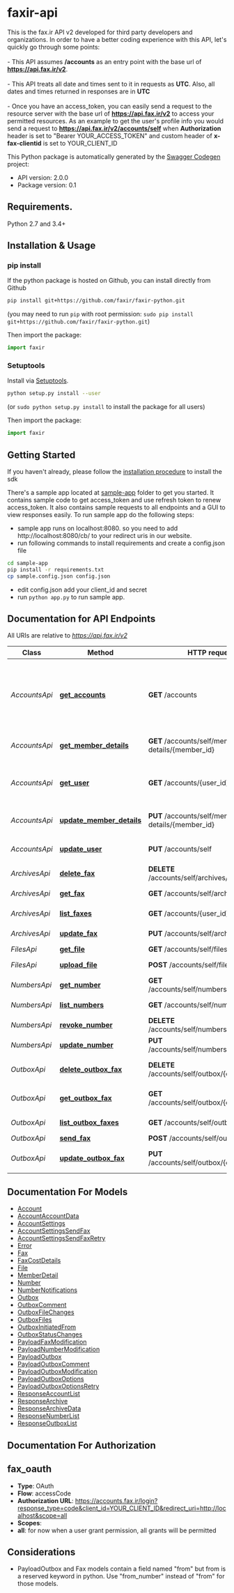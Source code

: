 # faxir-api
This is the fax.ir API v2 developed for third party developers and organizations. In order to have a better coding experience with this API, let's quickly go through some points:<br /><br /> - This API assumes **/accounts** as an entry point with the base url of **https://api.fax.ir/v2**. <br /><br /> - This API treats all date and times sent to it in requests as **UTC**. Also, all dates and times returned in responses are in **UTC**<br /><br /> - Once you have an access_token, you can easily send a request to the resource server with the base url of **https://api.fax.ir/v2** to access your permitted resources. As an example to get the user's profile info you would send a request to **https://api.fax.ir/v2/accounts/self** when **Authorization** header is set to \"Bearer YOUR_ACCESS_TOKEN\" and custom header of **x-fax-clientid** is set to YOUR_CLIENT_ID

This Python package is automatically generated by the [Swagger Codegen](https://github.com/swagger-api/swagger-codegen) project:

- API version: 2.0.0
- Package version: 0.1

## Requirements.

Python 2.7 and 3.4+

## Installation & Usage
### pip install

If the python package is hosted on Github, you can install directly from Github

```sh
pip install git+https://github.com/faxir/faxir-python.git
```
(you may need to run `pip` with root permission: `sudo pip install git+https://github.com/faxir/faxir-python.git`)

Then import the package:
```python
import faxir 
```

### Setuptools

Install via [Setuptools](http://pypi.python.org/pypi/setuptools).

```sh
python setup.py install --user
```
(or `sudo python setup.py install` to install the package for all users)

Then import the package:
```python
import faxir
```

## Getting Started

If you haven't already, please follow the [installation procedure](#installation--usage) to install the sdk

There's a sample app located at [sample-app](sample-app/) folder to get you started. It contains sample code to get access_token and use refresh token to renew access_token. It also contains sample requests to all endpoints and a GUI to view responses easily. To run sample app do the following steps:
- sample app runs on localhost:8080. so you need to add http://localhost:8080/cb/ to your redirect uris in our website.
- run following commands to install requirements and create a config.json file

```sh
cd sample-app
pip install -r requirements.txt
cp sample.config.json config.json
```
- edit config.json add your client_id and secret
- run `python app.py` to run sample app.

## Documentation for API Endpoints

All URIs are relative to *https://api.fax.ir/v2*

Class | Method | HTTP request | Description
------------ | ------------- | ------------- | -------------
*AccountsApi* | [**get_accounts**](docs/AccountsApi.md#get_accounts) | **GET** /accounts | Get account information of all members of your corporate account
*AccountsApi* | [**get_member_details**](docs/AccountsApi.md#get_member_details) | **GET** /accounts/self/member-details/{member_id} | Get member details
*AccountsApi* | [**get_user**](docs/AccountsApi.md#get_user) | **GET** /accounts/{user_id} | Get account information for admin or member
*AccountsApi* | [**update_member_details**](docs/AccountsApi.md#update_member_details) | **PUT** /accounts/self/member-details/{member_id} | Modify member details
*AccountsApi* | [**update_user**](docs/AccountsApi.md#update_user) | **PUT** /accounts/self | Modify account information
*ArchivesApi* | [**delete_fax**](docs/ArchivesApi.md#delete_fax) | **DELETE** /accounts/self/archives/{fax_id} | Delete a fax
*ArchivesApi* | [**get_fax**](docs/ArchivesApi.md#get_fax) | **GET** /accounts/self/archives/{fax_id} | Get a fax record
*ArchivesApi* | [**list_faxes**](docs/ArchivesApi.md#list_faxes) | **GET** /accounts/{user_id}/archives | Get fax records
*ArchivesApi* | [**update_fax**](docs/ArchivesApi.md#update_fax) | **PUT** /accounts/self/archives/{fax_id} | Modify fax record
*FilesApi* | [**get_file**](docs/FilesApi.md#get_file) | **GET** /accounts/self/files/{fax_id} | get a file
*FilesApi* | [**upload_file**](docs/FilesApi.md#upload_file) | **POST** /accounts/self/files | upload a file
*NumbersApi* | [**get_number**](docs/NumbersApi.md#get_number) | **GET** /accounts/self/numbers/{number} | Get number information
*NumbersApi* | [**list_numbers**](docs/NumbersApi.md#list_numbers) | **GET** /accounts/self/numbers | Get your numbers
*NumbersApi* | [**revoke_number**](docs/NumbersApi.md#revoke_number) | **DELETE** /accounts/self/numbers/{number} | Revoke number
*NumbersApi* | [**update_number**](docs/NumbersApi.md#update_number) | **PUT** /accounts/self/numbers/{number} | Assign number
*OutboxApi* | [**delete_outbox_fax**](docs/OutboxApi.md#delete_outbox_fax) | **DELETE** /accounts/self/outbox/{outbox_fax_id} | Delete a fax from outbox
*OutboxApi* | [**get_outbox_fax**](docs/OutboxApi.md#get_outbox_fax) | **GET** /accounts/self/outbox/{outbox_fax_id} | Get an outbox record
*OutboxApi* | [**list_outbox_faxes**](docs/OutboxApi.md#list_outbox_faxes) | **GET** /accounts/self/outbox | Get outbox records
*OutboxApi* | [**send_fax**](docs/OutboxApi.md#send_fax) | **POST** /accounts/self/outbox | Send a fax
*OutboxApi* | [**update_outbox_fax**](docs/OutboxApi.md#update_outbox_fax) | **PUT** /accounts/self/outbox/{outbox_fax_id} | Modify a fax record in outbox


## Documentation For Models

 - [Account](docs/Account.md)
 - [AccountAccountData](docs/AccountAccountData.md)
 - [AccountSettings](docs/AccountSettings.md)
 - [AccountSettingsSendFax](docs/AccountSettingsSendFax.md)
 - [AccountSettingsSendFaxRetry](docs/AccountSettingsSendFaxRetry.md)
 - [Error](docs/Error.md)
 - [Fax](docs/Fax.md)
 - [FaxCostDetails](docs/FaxCostDetails.md)
 - [File](docs/File.md)
 - [MemberDetail](docs/MemberDetail.md)
 - [Number](docs/Number.md)
 - [NumberNotifications](docs/NumberNotifications.md)
 - [Outbox](docs/Outbox.md)
 - [OutboxComment](docs/OutboxComment.md)
 - [OutboxFileChanges](docs/OutboxFileChanges.md)
 - [OutboxFiles](docs/OutboxFiles.md)
 - [OutboxInitiatedFrom](docs/OutboxInitiatedFrom.md)
 - [OutboxStatusChanges](docs/OutboxStatusChanges.md)
 - [PayloadFaxModification](docs/PayloadFaxModification.md)
 - [PayloadNumberModification](docs/PayloadNumberModification.md)
 - [PayloadOutbox](docs/PayloadOutbox.md)
 - [PayloadOutboxComment](docs/PayloadOutboxComment.md)
 - [PayloadOutboxModification](docs/PayloadOutboxModification.md)
 - [PayloadOutboxOptions](docs/PayloadOutboxOptions.md)
 - [PayloadOutboxOptionsRetry](docs/PayloadOutboxOptionsRetry.md)
 - [ResponseAccountList](docs/ResponseAccountList.md)
 - [ResponseArchive](docs/ResponseArchive.md)
 - [ResponseArchiveData](docs/ResponseArchiveData.md)
 - [ResponseNumberList](docs/ResponseNumberList.md)
 - [ResponseOutboxList](docs/ResponseOutboxList.md)


## Documentation For Authorization


## fax_oauth

- **Type**: OAuth
- **Flow**: accessCode
- **Authorization URL**: https://accounts.fax.ir/login?response_type=code&client_id=YOUR_CLIENT_ID&redirect_uri=http://localhost&scope=all
- **Scopes**: 
 - **all**: for now when a user grant permission, all grants will be permitted


## Considerations
- PayloadOutbox and Fax models contain a field named "from" but from is a reserved keyword in python. Use "from_number" instead of "from" for those models.



